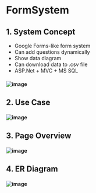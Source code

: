 # FormSystem
## 1. System Concept
* Google Forms-like form system
* Can add questions dynamically
* Show data diagram
* Can download data to .csv file
* ASP.Net + MVC + MS SQL
#### ![image](https://user-images.githubusercontent.com/52659809/160394050-1e09bfeb-77df-4525-981d-77ec7e5eacd3.png)
## 2. Use Case
#### ![image](https://user-images.githubusercontent.com/52659809/160394218-1de06985-0f7c-42e1-b53f-00eaa46913ed.png)
## 3. Page Overview
#### ![image](https://user-images.githubusercontent.com/52659809/160394348-d7e8c75e-f803-4a1c-8b71-af2d53ccdf33.png)
## 4. ER Diagram
#### ![image](https://user-images.githubusercontent.com/52659809/160394474-bd2032b5-7308-4492-a464-8a8b09ee1df0.png)
